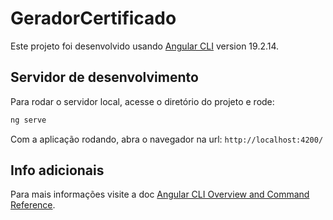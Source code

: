 # GeradorCertificado

Este projeto foi desenvolvido usando [Angular CLI](https://github.com/angular/angular-cli) version 19.2.14.

## Servidor de desenvolvimento

Para rodar o servidor local, acesse o diretório do projeto e rode:

```bash
ng serve
```

Com a aplicação rodando, abra o navegador na url: `http://localhost:4200/`


## Info adicionais

Para mais informações visite a doc [Angular CLI Overview and Command Reference](https://angular.dev/tools/cli).
